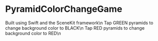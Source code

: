 # PyramidColorChangeGame
Built using Swift and the SceneKit framework\n
Tap GREEN pyramids to change background color to BLACK\n
Tap RED pyramids to change background color to RED\n
